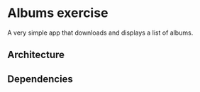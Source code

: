 # Albums exercise

A very simple app that downloads and displays a list of albums. 



## Architecture







## Dependencies





